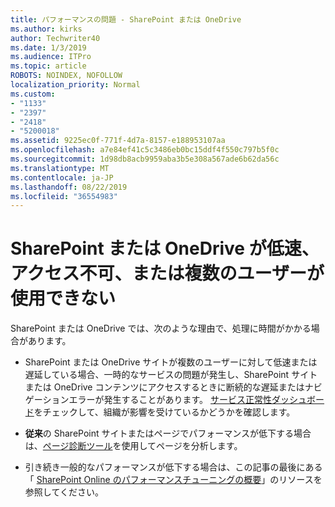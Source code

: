 ```yaml
---
title: パフォーマンスの問題 - SharePoint または OneDrive
ms.author: kirks
author: Techwriter40
ms.date: 1/3/2019
ms.audience: ITPro
ms.topic: article
ROBOTS: NOINDEX, NOFOLLOW
localization_priority: Normal
ms.custom:
- "1133"
- "2397"
- "2418"
- "5200018"
ms.assetid: 9225ec0f-771f-4d7a-8157-e188953107aa
ms.openlocfilehash: a7e84ef41c5c3486eb0bc15ddf4f550c797b5f0c
ms.sourcegitcommit: 1d98db8acb9959aba3b5e308a567ade6b62da56c
ms.translationtype: MT
ms.contentlocale: ja-JP
ms.lasthandoff: 08/22/2019
ms.locfileid: "36554983"
---
```

# <a name="sharepoint-or-onedrive-slow-inaccessible-or-unavailable-for-multiple-users"></a>SharePoint または OneDrive が低速、アクセス不可、または複数のユーザーが使用できない

SharePoint または OneDrive では、次のような理由で、処理に時間がかかる場合があります。
  
- SharePoint または OneDrive サイトが複数のユーザーに対して低速または遅延している場合、一時的なサービスの問題が発生し、SharePoint サイトまたは OneDrive コンテンツにアクセスするときに断続的な遅延またはナビゲーションエラーが発生することがあります。 [サービス正常性ダッシュボード](https://admin.microsoft.com/AdminPortal/Home#/servicehealth)をチェックして、組織が影響を受けているかどうかを確認します。
  
- **従来**の SharePoint サイトまたはページでパフォーマンスが低下する場合は、[ページ診断ツール](https://aka.ms/perftool)を使用してページを分析します。
  
- 引き続き一般的なパフォーマンスが低下する場合は、この記事の最後にある「 [SharePoint Online のパフォーマンスチューニングの概要](https://go.microsoft.com/fwlink/?linkid=2024334)」のリソースを参照してください。
  